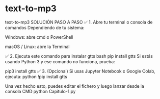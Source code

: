 # text-to-mp3
text-to-mp3
 SOLUCIÓN PASO A PASO
✅ 1. Abre tu terminal o consola de comandos
Dependiendo de tu sistema:

Windows: abre cmd o PowerShell

macOS / Linux: abre la Terminal

✅ 2. Ejecuta este comando para instalar gtts
bash
pip install gtts
Si estás usando Python 3 y ese comando no funciona, prueba:


pip3 install gtts
✅ 3. (Opcional) Si usas Jupyter Notebook o Google Colab, ejecuta:
python
!pip install gtts

Una vez hecho esto, puedes editar el fichero y luego lanzar desde la consola CMD python Capitulo-1.py
